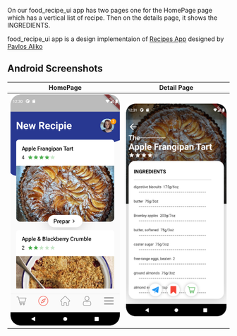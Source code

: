 On our food_recipe_ui app has two pages one for the HomePage page which has a vertical list of recipe. Then on the details page, it shows the INGREDIENTS.

food_recipe_ui app is a design implementaion of [Recipes App](https://dribbble.com/shots/4389218-Recipes-App/attachments/998775) designed by [Pavlos Aliko](https://dribbble.com/pavlosaliko)


## Android Screenshots

  HomePage                 |   Detail Page        |
:-------------------------:|:--------------------:|
![](https://github.com/mouhamedjabri/food_recipe_ui/blob/4970001b342d654eca4266e8c5a9fdb1265303ca/assets/screen_shot/Screenshot_20220926_123049.png)|![](https://github.com/mouhamedjabri/food_recipe_ui/blob/4970001b342d654eca4266e8c5a9fdb1265303ca/assets/screen_shot/Screenshot_20220926_123123.png)|
